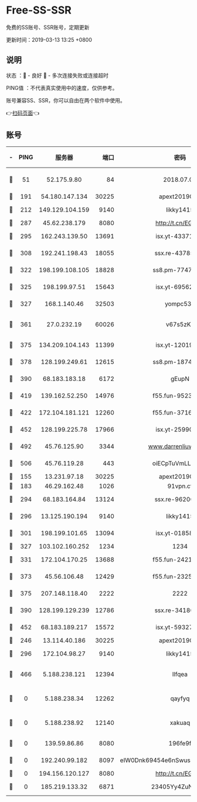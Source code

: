 # Free-SS-SSR

免费的SS账号、SSR账号，定期更新

更新时间：2019-03-13 13:25 +0800

## 说明

状态     ：🙂 - 良好 🙁 - 多次连接失败或连接超时

PING值   ：不代表真实使用中的速度，仅供参考。

账号兼容SS、SSR，你可以自由在两个软件中使用。

👉[扫码页面](https://liesauer.github.io/Free-SS-SSR/)👈

## 账号

|-|PING|服务器|端口|密码|加密方式|区域|
|:----:|:----:|:-----:|-----:|:----:|:----:|:----:|
|🙂|51|52.175.9.80|84|2018.07.07|chacha20-ietf-poly1305|HK|
|🙂|191|54.180.147.134|30225|apext2019006|chacha20|KR|
|🙂|212|149.129.104.159|9140|likky1415|aes-256-cfb|HK|
|🙂|287|45.62.238.179|8080|http://t.cn/EGJIyrl|rc4-md5|CA|
|🙂|295|162.243.139.50|13691|isx.yt-43371568|aes-256-cfb|US|
|🙂|308|192.241.198.43|18055|ssx.re-43785832|aes-256-cfb|US|
|🙂|322|198.199.108.105|18828|ss8.pm-77471394|aes-256-cfb|US|
|🙂|325|198.199.97.51|15643|isx.yt-69562476|aes-256-cfb|US|
|🙂|327|168.1.140.46|32503|yompc535|aes-256-cfb|AU|
|🙂|361|27.0.232.19|60026|v67s5zKe|xchacha20-ietf-poly1305|HK|
|🙂|375|134.209.104.143|11399|isx.yt-12019313|aes-256-cfb|SG|
|🙂|378|128.199.249.61|12615|ss8.pm-18742395|aes-256-cfb|SG|
|🙂|390|68.183.183.18|6172|gEupN|aes-256-cfb|SG|
|🙂|419|139.162.52.250|14976|f55.fun-95239948|aes-256-cfb|SG|
|🙂|422|172.104.181.121|12260|f55.fun-37165028|aes-256-cfb|SG|
|🙂|452|128.199.225.78|17966|isx.yt-25990165|aes-256-cfb|SG|
|🙂|492|45.76.125.90|3344|www.darrenliuwei.com|aes-256-cfb|AU|
|🙂|506|45.76.119.28|443|oiECpTuVmLLxk4Ts|aes-256-cfb|AU|
|🙂|155|13.231.97.18|30225|apext2019006|chacha20|JP|
|🙂|183|46.29.162.48|1026|91vpn.cf|rc4-md5|RU|
|🙂|294|68.183.164.84|13124|ssx.re-96200801|aes-256-cfb|US|
|🙂|296|13.125.190.194|9140|likky1415|aes-256-cfb|KR|
|🙂|301|198.199.101.65|13094|isx.yt-01858325|aes-256-cfb|US|
|🙂|327|103.102.160.252|1234|1234|rc4-md5|JP|
|🙂|331|172.104.170.25|13688|f55.fun-24219818|aes-256-cfb|SG|
|🙂|373|45.56.106.48|12429|f55.fun-23252791|aes-256-cfb|US|
|🙂|375|207.148.118.40|2222|2222|aes-256-cfb|SG|
|🙂|390|128.199.129.239|12786|ssx.re-34180779|aes-256-cfb|SG|
|🙂|452|68.183.189.217|15572|isx.yt-59327595|aes-256-cfb|SG|
|🙁|246|13.114.40.186|30225|apext2019006|chacha20|JP|
|🙁|296|172.104.98.27|9140|likky1415|aes-256-cfb|JP|
|🙁|466|5.188.238.121|12394|llfqea|chacha20-ietf-poly1305|BR|
|🙁|0|5.188.238.34|12262|qayfyq|chacha20-ietf-poly1305|BR|
|🙁|0|5.188.238.92|12140|xakuaq|chacha20-ietf-poly1305|BR|
|🙁|0|139.59.86.86|8080|196fe9f|aes-256-cfb|IN|
|🙁|0|192.240.99.182|8097|eIW0Dnk69454e6nSwuspv9DmS201tQ0D|aes-256-cfb|US|
|🙁|0|194.156.120.127|8080|http://t.cn/EGJIyrl|rc4-md5|RU|
|🙁|0|185.219.133.32|6871|23405Yy4ZuNu0pSi|aes-256-cfb|TR|
